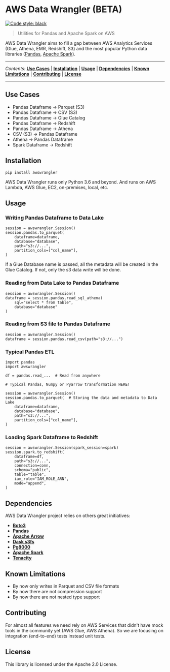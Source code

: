 # AWS Data Wrangler (BETA)

[![Code style: black](https://img.shields.io/badge/code%20style-black-000000.svg)](https://github.com/ambv/black)

> Utilities for Pandas and Apache Spark on AWS

AWS Data Wrangler aims to fill a gap between AWS Analytics Services (Glue, Athena, EMR, Redshift, S3) and the most popular Python data libraries ([Pandas](https://pandas.pydata.org/), [Apache Spark](https://spark.apache.org/)).

---

*Contents:* **[Use Cases](#Use-Cases)** | **[Installation](#Installation)** | **[Usage](#Usage)** | **[Dependencies](#Dependencies)** | **[Known Limitations](#Known-Limitations)** | **[Contributing](#Contributing)** | **[License](#License)**

---

## Use Cases

* Pandas Dataframe -> Parquet (S3)
* Pandas Dataframe -> CSV (S3)
* Pandas Dataframe -> Glue Catalog
* Pandas Dataframe -> Redshift
* Pandas Dataframe -> Athena
* CSV (S3) -> Pandas Dataframe
* Athena -> Pandas Dataframe
* Spark Dataframe -> Redshift

## Installation

`pip install awswrangler`

AWS Data Wrangler runs only Python 3.6 and beyond.
And runs on AWS Lambda, AWS Glue, EC2, on-premises, local, etc.

## Usage

### Writing Pandas Dataframe to Data Lake

```py3
session = awswrangler.Session()
session.pandas.to_parquet(
    dataframe=dataframe,
    database="database",
    path="s3://...",
    partition_cols=["col_name"],
)
```

If a Glue Database name is passed, all the metadata will be created in the Glue Catalog. If not, only the s3 data write will be done.

### Reading from Data Lake to Pandas Dataframe

```py3
session = awswrangler.Session()
dataframe = session.pandas.read_sql_athena(
    sql="select * from table",
    database="database"
)
```

### Reading from S3 file to Pandas Dataframe

```py3
session = awswrangler.Session()
dataframe = session.pandas.read_csv(path="s3://...")
```

### Typical Pandas ETL

```py3
import pandas
import awswrangler

df = pandas.read_...  # Read from anywhere

# Typical Pandas, Numpy or Pyarrow transformation HERE!

session = awswrangler.Session()
session.pandas.to_parquet(  # Storing the data and metadata to Data Lake
    dataframe=dataframe,
    database="database",
    path="s3://...",
    partition_cols=["col_name"],
)
```

### Loading Spark Dataframe to Redshift

```py3
session = awswrangler.Session(spark_session=spark)
session.spark.to_redshift(
    dataframe=df,
    path="s3://...",
    connection=conn,
    schema="public",
    table="table",
    iam_role="IAM_ROLE_ARN",
    mode="append",
)
```

## Dependencies

AWS Data Wrangler project relies on others great initiatives:

* **[Boto3](https://github.com/boto/boto3)**
* **[Pandas](https://github.com/pandas-dev/pandas)**
* **[Apache Arrow](https://github.com/apache/arrow)**
* **[Dask s3fs](https://github.com/dask/s3fs)**
* **[Pg8000](https://github.com/tlocke/pg8000)**
* **[Apache Spark](https://github.com/apache/spark)**
* **[Tenacity](https://github.com/jd/tenacity)**

## Known Limitations

* By now only writes in Parquet and CSV file formats
* By now there are not compression support
* By now there are not nested type support

## Contributing

For almost all features we need rely on AWS Services that didn't have mock tools in the community yet (AWS Glue, AWS Athena). So we are focusing on integration (end-to-end) tests instead unit tests.

## License

This library is licensed under the Apache 2.0 License.
